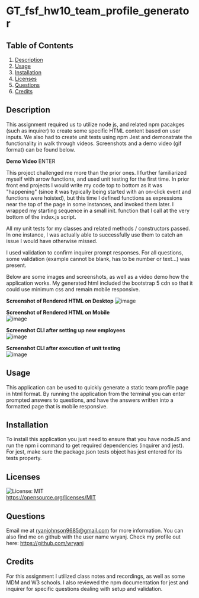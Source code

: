# GT_fsf_hw10_team_profile_generator
## Table of Contents
1. [Description](#Description)
3. [Usage](#Usage)
4. [Installation](#Installation)
5. [Licenses](#Licenses)
6. [Questions](#Questions)
7. [Credits](#Credits)

## Description
This assignment required us to utilize node js, and related npm pacakges (such as inquirer) to create some specific HTML content based on user inputs. We also had to create unit tests using npm Jest and demonstrate the functionality in walk through videos. Screenshots and a demo video (gif format) can be found below. 

**Demo Video**
ENTER

This project challenged me more than the prior ones. I further familiarized myself with arrow functions, and used unit testing for the first time. In prior front end projects I would write my code top to bottom as it was "happening" (since it was typically being started with an on-click event and functions were hoisted), but this time I defined functions as expressions near the top of the page in some instances, and invoked them later. I wrapped my starting sequence in a small init. function that I call at the very bottom of the index.js script. 

All my unit tests for my classes and related methods / constructors passed. In one instance, I was actually able to successfully use them to catch an issue I would have otherwise missed. 

I used validation to confirm inquirer prompt responses. For all questions, some validation (example cannot be blank, has to be number or text...) was present.

Below are some images and screenshots, as well as a video demo how the application works. My generated html included the bootstrap 5 cdn so that it could use minimum css and remain mobile responsive.


**Screenshot of Rendered HTML on Desktop** 
![image](https://user-images.githubusercontent.com/72420733/109347606-69502700-7841-11eb-827f-7ba296596a1c.png)

**Screenshot of Rendered HTML on Mobile**   
![image](https://user-images.githubusercontent.com/72420733/109347918-da8fda00-7841-11eb-8202-46fac0514f00.png)

**Screenshot CLI after setting up new employees**  
![image](https://user-images.githubusercontent.com/72420733/109347990-f4312180-7841-11eb-8cd2-9f720ca20661.png)

**Screenshot CLI after execution of unit testing**  
![image](https://user-images.githubusercontent.com/72420733/109348588-ba144f80-7842-11eb-8b0b-f842555dc6d6.png)


## Usage
This application can be used to quickly generate a static team profile page in html format. By running the application from the terminal you can enter prompted answers to questions, and have the answers written into a formatted page that is mobile responsive.

## Installation
To install this application you just need to ensure that you have nodeJS and run the npm i command to get required dependencies (inquirer and jest). For jest, make sure the package.json tests object has jest entered for its tests property.

## Licenses
![License: MIT](https://img.shields.io/badge/License-MIT-yellow.svg)  
https://opensource.org/licenses/MIT

## Questions
Email me at ryanjohnson9685@gmail.com for more information.
You can also find me on github with the user name wryanj. 
Check my profile out here: https://github.com/wryanj

## Credits
For this assignment I utilized class notes and recordings, as well as some MDM and W3 schools. I also reviewed the npm documentation for jest and inquirer for specific questions dealing with setup and validation.